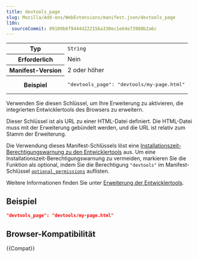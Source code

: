```yaml
---
title: devtools_page
slug: Mozilla/Add-ons/WebExtensions/manifest.json/devtools_page
l10n:
  sourceCommit: 09109b6f9444d22215ba330ec1e64e73980b2a6c
---
```


<table class="fullwidth-table standard-table">
  <tbody>
    <tr>
      <th scope="row">Typ</th>
      <td><code>String</code></td>
    </tr>
    <tr>
      <th scope="row">Erforderlich</th>
      <td>Nein</td>
    </tr>
    <tr>
      <th scope="row">Manifest-Version</th>
      <td>2 oder höher</td>
    </tr>
    <tr>
      <th scope="row">Beispiel</th>
      <td>
        <pre class="brush: json">"devtools_page": "devtools/my-page.html"</pre>
      </td>
    </tr>
  </tbody>
</table>

Verwenden Sie diesen Schlüssel, um Ihre Erweiterung zu aktivieren, die integrierten Entwicklertools des Browsers zu erweitern.

Dieser Schlüssel ist als URL zu einer HTML-Datei definiert. Die HTML-Datei muss mit der Erweiterung gebündelt werden, und die URL ist relativ zum Stamm der Erweiterung.

Die Verwendung dieses Manifest-Schlüssels löst eine [Installationszeit-Berechtigungswarnung zu den Entwicklertools](https://support.mozilla.org/en-US/kb/permission-request-messages-firefox-extensions#w_extend-developer-tools-to-access-your-data-in-open-tabs) aus. Um eine Installationszeit-Berechtigungswarnung zu vermeiden, markieren Sie die Funktion als optional, indem Sie die Berechtigung `"devtools"` im Manifest-Schlüssel [`optional_permissions`](/de/docs/Mozilla/Add-ons/WebExtensions/manifest.json/optional_permissions) auflisten.

Weitere Informationen finden Sie unter [Erweiterung der Entwicklertools](/de/docs/Mozilla/Add-ons/WebExtensions/Extending_the_developer_tools).

## Beispiel

```json
"devtools_page": "devtools/my-page.html"
```

## Browser-Kompatibilität

{{Compat}}
